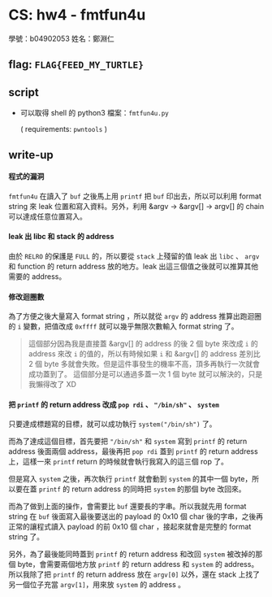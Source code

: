 # CS: hw4 - fmtfun4u

學號：b04902053 姓名：鄭淵仁

## flag: `FLAG{FEED_MY_TURTLE}`

## script

- 可以取得 shell 的 python3 檔案：`fmtfun4u.py`

  ( requirements: `pwntools` )

## write-up

#### 程式的漏洞

`fmtfun4u` 在讀入了 `buf` 之後馬上用 `printf` 把 `buf` 印出去，所以可以利用 format string 來 leak 位置和寫入資料。另外，利用 &argv → &argv[] → argv[] 的 chain 可以達成任意位置寫入。

#### leak 出 libc 和 stack 的 address

由於 `RELRO` 的保護是 `FULL`  的，所以要從 `stack` 上殘留的值 leak 出 `libc` 、 `argv` 和 function 的 return address 放的地方。leak 出這三個值之後就可以推算其他需要的 address。

#### 修改迴圈數

為了方便之後大量寫入 format string ，所以就從 `argv` 的 address 推算出跑迴圈的 `i` 變數，把值改成 `0xffff` 就可以幾乎無限次數輸入 format string 了。

> 這個部分因為我是直接蓋 &argv[] 的 address 的後 2 個 byte 來改成 `i` 的 address 來改 `i` 的值的，所以有時候如果 `i` 和 &argv[] 的 address 差別比 2 個 byte 多就會失敗。但是這件事發生的機率不高，頂多再執行一次就會成功蓋到了。
> 這個部分是可以通過多蓋一次 1 個 byte 就可以解決的，只是我懶得改了 XD

#### 把 `printf` 的 return address 改成 `pop rdi` 、 `"/bin/sh"` 、 `system`

只要達成標題寫的目標，就可以成功執行 `system("/bin/sh")` 了。

而為了達成這個目標，首先要把 `"/bin/sh"` 和 `system` 寫到 `printf` 的 return address 後面兩個 address，最後再把 `pop rdi` 蓋到 `printf` 的 return address 上，這樣一來 `printf` return 的時候就會執行我寫入的這三個 rop 了。

但是寫入 `system` 之後，再次執行 `printf` 就會動到 `system` 的其中一個 byte，所以要在蓋 `printf` 的 return address 的同時把 `system` 的那個 byte 改回來。

而為了做到上面的操作，會需要比 `buf` 還要長的字串。所以我就先用 format string 在 `buf` 後面寫入最後要送出的 payload 的 0x10 個 char 後的字串，之後再正常的讓程式讀入 payload 的前 0x10 個 char ，接起來就會是完整的 format string 了。

另外，為了最後能同時蓋到 `printf` 的 return address 和改回 `system` 被改掉的那個 byte，會需要兩個地方放 `printf` 的 return address 和 `system` 的 address。所以我除了把 `printf` 的 return address 放在 `argv[0]` 以外，還在 stack 上找了另一個位子充當 `argv[1]`，用來放 `system` 的 address 。
